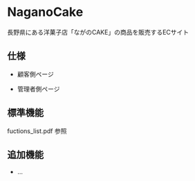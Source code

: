 # NaganoCake
長野県にある洋菓子店「ながのCAKE」の商品を販売するECサイト

## 仕様

* 顧客側ページ

* 管理者側ページ

## 標準機能
fuctions_list.pdf 参照

## 追加機能

* ...
